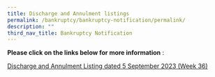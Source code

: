 ```yaml
---
title: Discharge and Annulment listings
permalink: /bankruptcy/bankruptcy-notification/permalink/
description: ""
third_nav_title: Bankruptcy Notification
---
```

**Please click on the links below for more information**&nbsp;:<br>

[Discharge and Annulment Listing dated 5 September 2023 (Week 36)](/files/dischargeannulmentlistingweek36.pdf)